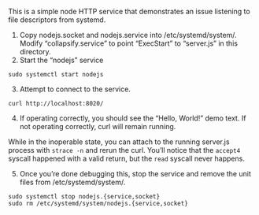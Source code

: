 This is a simple node HTTP service that demonstrates an issue listening to file descriptors from systemd.

1. Copy nodejs.socket and nodejs.service into /etc/systemd/system/. Modify “collapsify.service” to point “ExecStart” to “server.js” in this directory.
2. Start the “nodejs” service

  ```
  sudo systemctl start nodejs
  ```

3. Attempt to connect to the service.

  ```
  curl http://localhost:8020/
  ```

4. If operating correctly, you should see the “Hello, World!” demo text. If not operating correctly, curl will remain running.


  While in the inoperable state, you can attach to the running server.js process with `strace -n` and rerun the curl.
  You’ll notice that the `accept4` syscall happened with a valid return, but the `read` syscall never happens.

5. Once you’re done debugging this, stop the service and remove the unit files from /etc/systemd/system/.

  ```
  sudo systemctl stop nodejs.{service,socket}
  sudo rm /etc/systemd/system/nodejs.{service,socket}
  ```
